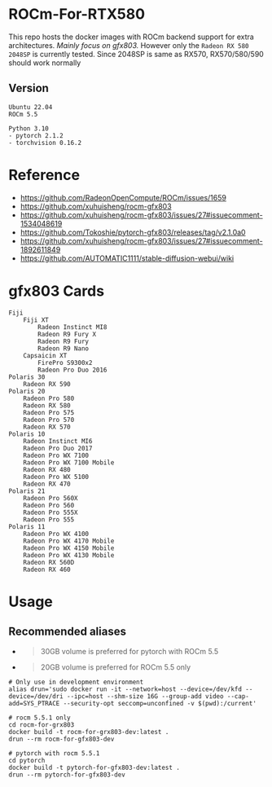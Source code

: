 # ROCm-For-RTX580

This repo hosts the docker images with ROCm backend support for extra architectures.
*Mainly focus on gfx803.*
However only the `Radeon RX 580 2048SP` is currently tested.
Since 2048SP is same as RX570, RX570/580/590 should work normally

## Version
```
Ubuntu 22.04
ROCm 5.5

Python 3.10
- pytorch 2.1.2
- torchvision 0.16.2
```

# Reference
- https://github.com/RadeonOpenCompute/ROCm/issues/1659
- https://github.com/xuhuisheng/rocm-gfx803
- https://github.com/xuhuisheng/rocm-gfx803/issues/27#issuecomment-1534048619
- https://github.com/Tokoshie/pytorch-gfx803/releases/tag/v2.1.0a0
- https://github.com/xuhuisheng/rocm-gfx803/issues/27#issuecomment-1892611849
- https://github.com/AUTOMATIC1111/stable-diffusion-webui/wiki


# gfx803 Cards
    Fiji
        Fiji XT
            Radeon Instinct MI8
            Radeon R9 Fury X
            Radeon R9 Fury
            Radeon R9 Nano
        Capsaicin XT
            FirePro S9300x2
            Radeon Pro Duo 2016
    Polaris 30
        Radeon RX 590
    Polaris 20
        Radeon Pro 580
        Radeon RX 580
        Radeon Pro 575
        Radeon Pro 570
        Radeon RX 570
    Polaris 10
        Radeon Instinct MI6
        Radeon Pro Duo 2017
        Radeon Pro WX 7100
        Radeon Pro WX 7100 Mobile
        Radeon RX 480
        Radeon Pro WX 5100
        Radeon RX 470
    Polaris 21
        Radeon Pro 560X
        Radeon Pro 560
        Radeon Pro 555X
        Radeon Pro 555
    Polaris 11
        Radeon Pro WX 4100
        Radeon Pro WX 4170 Mobile
        Radeon Pro WX 4150 Mobile
        Radeon Pro WX 4130 Mobile
        Radeon RX 560D
        Radeon RX 460

# Usage

## Recommended aliases

+ >30GB volume is preferred for pytorch with ROCm 5.5
+ >20GB volume is preferred for ROCm 5.5 only

```shell
# Only use in development environment
alias drun='sudo docker run -it --network=host --device=/dev/kfd --device=/dev/dri --ipc=host --shm-size 16G --group-add video --cap-add=SYS_PTRACE --security-opt seccomp=unconfined -v $(pwd):/current'

# rocm 5.5.1 only
cd rocm-for-grx803
docker build -t rocm-for-grx803-dev:latest .
drun --rm rocm-for-gfx803-dev

# pytorch with rocm 5.5.1
cd pytorch
docker build -t pytorch-for-gfx803-dev:latest .
drun --rm pytorch-for-gfx803-dev
```